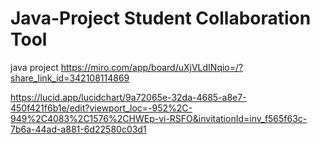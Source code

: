 # Java-Project Student Collaboration Tool
java project 
https://miro.com/app/board/uXjVLdINqio=/?share_link_id=342108114869


https://lucid.app/lucidchart/9a72065e-32da-4685-a8e7-450f421f6b1e/edit?viewport_loc=-952%2C-949%2C4083%2C1576%2CHWEp-vi-RSFO&invitationId=inv_f565f63c-7b6a-44ad-a881-6d22580c03d1
